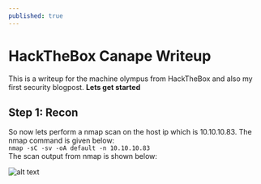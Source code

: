 ```yaml
---
published: true
---
```


# HackTheBox Canape Writeup

This is a writeup for the machine olympus from HackTheBox and also my first security blogpost.
  **Lets get started** 

## Step 1: Recon<br>

So now lets perform a nmap scan on the host ip which is 10.10.10.83. The nmap command is given below:<br>
    `nmap -sC -sv -oA default -n 10.10.10.83`
<br>The scan output from nmap is shown below:<br>

![alt text](https://github.com/fir3wa1-k3r.github.io/imgs/olymupus_1.png "nmap scan")
